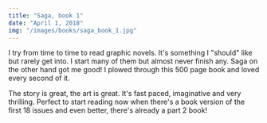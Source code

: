 ```yaml
---
title: "Saga, book 1"
date: "April 1, 2018"
img: "/images/books/saga_book_1.jpg"
---
```

I try from time to time to read graphic novels. It's something I "should" like but rarely get into. I start many of them but almost never finish any. Saga on the other hand got me good! I plowed through this 500 page book and loved every second of it.

The story is great, the art is great. It's fast paced, imaginative and very thrilling. Perfect to start reading now when there's a book version of the first 18 issues and even better, there's already a part 2 book!
